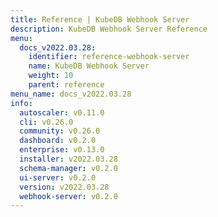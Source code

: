 ```yaml
---
title: Reference | KubeDB Webhook Server
description: KubeDB Webhook Server Reference
menu:
  docs_v2022.03.28:
    identifier: reference-webhook-server
    name: KubeDB Webhook Server
    weight: 10
    parent: reference
menu_name: docs_v2022.03.28
info:
  autoscaler: v0.11.0
  cli: v0.26.0
  community: v0.26.0
  dashboard: v0.2.0
  enterprise: v0.13.0
  installer: v2022.03.28
  schema-manager: v0.2.0
  ui-server: v0.2.0
  version: v2022.03.28
  webhook-server: v0.2.0
---
```


